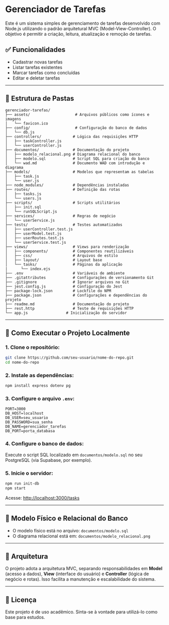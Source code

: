 # Gerenciador de Tarefas

Este é um sistema simples de gerenciamento de tarefas desenvolvido com Node.js utilizando o padrão arquitetural MVC (Model-View-Controller). O objetivo é permitir a criação, leitura, atualização e remoção de tarefas.

## ✅ Funcionalidades

- Cadastrar novas tarefas  
- Listar tarefas existentes  
- Marcar tarefas como concluídas  
- Editar e deletar tarefas  

---

## 📁 Estrutura de Pastas

```plaintext
gerenciador-tarefas/
├── assets/                    # Arquivos públicos como ícones e imagens
│   └── favicon.ico
├── config/                    # Configuração do banco de dados
│   └── db.js
├── controllers/              # Lógica das requisições HTTP
│   ├── taskController.js
│   └── userController.js
├── documentos/               # Documentação do projeto
│   ├── modelo_relacional.png # Diagrama relacional do banco
│   ├── modelo.sql            # Script SQL para criação do banco
│   └── wad.md                # Documento WAD com introdução e diagrama
├── models/                   # Modelos que representam as tabelas
│   ├── task.js
│   └── user.js
├── node_modules/             # Dependências instaladas
├── routes/                   # Definição das rotas
│   ├── tasks.js
│   └── users.js
├── scripts/                  # Scripts utilitários
│   ├── init.sql
│   └── runSQLScript.js
├── services/                 # Regras de negócio
│   └── userService.js
├── tests/                    # Testes automatizados
│   ├── userController.test.js
│   ├── userModel.test.js
│   ├── userRoutes.test.js
│   └── userService.test.js
├── views/                    # Views para renderização
│   ├── components/           # Componentes reutilizáveis
│   ├── css/                  # Arquivos de estilo
│   ├── layout/               # Layout base
│   └── tasks/                # Páginas da aplicação
|      └── index.ejs
├── .env                      # Variáveis de ambiente
├── .gitattributes            # Configurações de versionamento Git
├── .gitignore                # Ignorar arquivos no Git
├── jest.config.js            # Configuração do Jest
├── package-lock.json         # Lockfile do NPM
├── package.json              # Configurações e dependências do projeto
├── readme.md                 # Documentação do projeto
├── rest.http                 # Teste de requisições HTTP
└── app.js                 # Inicialização do servidor
```

---

## 🚀 Como Executar o Projeto Localmente

### 1. Clone o repositório:

```bash
git clone https://github.com/seu-usuario/nome-do-repo.git
cd nome-do-repo
```

### 2. Instale as dependências:

```bash
npm install express dotenv pg 
```

### 3. Configure o arquivo `.env`:

```env
PORT=3000
DB_HOST=localhost
DB_USER=seu_usuario
DB_PASSWORD=sua_senha
DB_NAME=gerenciador_tarefas
DB_PORT=porta_databasa
```

### 4. Configure o banco de dados:

Execute o script SQL localizado em `documentos/modelo.sql` no seu PostgreSQL (via Supabase, por exemplo).

### 5. Inicie o servidor:

```bash
npm run init-db
npm start
```

Acesse: [http://localhost:3000/tasks](http://localhost:3000/tasks)

---

## 🧩 Modelo Físico e Relacional do Banco

- O modelo físico está no arquivo: `documentos/modelo.sql`
- O diagrama relacional está em: `documentos/modelo_relacional.png`

---

## 🧠 Arquitetura

O projeto adota a arquitetura MVC, separando responsabilidades em **Model** (acesso a dados), **View** (interface do usuário) e **Controller** (lógica de negócio e rotas). Isso facilita a manutenção e escalabilidade do sistema.

---

## 📄 Licença

Este projeto é de uso acadêmico. Sinta-se à vontade para utilizá-lo como base para estudos.
